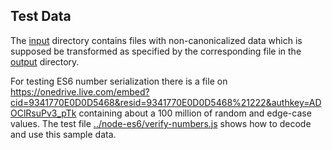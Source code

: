 ## Test Data

The [input](input) directory contains files with non-canonicalized data which is
supposed be transformed as specified by the corresponding file in the
[output](output) directory.

For testing ES6 number serialization there is a file on 
https://onedrive.live.com/embed?cid=9341770E0D0D5468&resid=9341770E0D0D5468%21222&authkey=ADOClRsuPv3_pTk
containing about a 100 million of random and edge-case values.  The test file 
[../node-es6/verify-numbers.js](../node-es6/verify-numbers.js)
shows how to decode and use this sample data.
